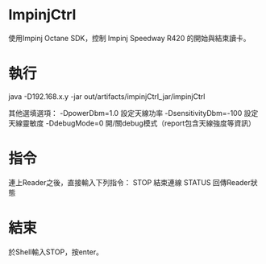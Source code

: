 # ImpinjCtrl


使用Impinj Octane SDK，控制 Impinj Speedway R420 的開始與結束讀卡。

執行
===================
java -D192.168.x.y -jar out/artifacts/impinjCtrl_jar/impinjCtrl

其他選填選項：
-DpowerDbm=1.0  設定天線功率
-DsensitivityDbm=-100   設定天線靈敏度
-DdebugMode=0   開/關debug模式（report包含天線強度等資訊）

指令
===================
連上Reader之後，直接輸入下列指令：
STOP    結束連線
STATUS  回傳Reader狀態

結束
===================
於Shell輸入STOP，按enter。